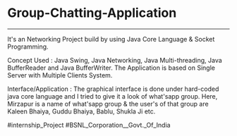 # Group-Chatting-Application
---------------------------------------------------------------------------------------------------------------------------------------------
It's an Networking Project build by using Java Core Language & Socket Programming.

Concept Used : Java Swing, Java Networking, Java Multi-threading, Java BufferReader and Java BufferWriter.
The Application is based on Single Server with Multiple Clients System.

Interface/Application : The graphical interface is done under hard-coded java core language and I tried to give it a look of what'sapp group.
Here, Mirzapur is a name of what'sapp group & the user's of that group are Kaleen Bhaiya, Guddu Bhaiya, Bablu, Shukla Ji etc.

#internship_Project
#BSNL_Corporation__Govt._Of_India
